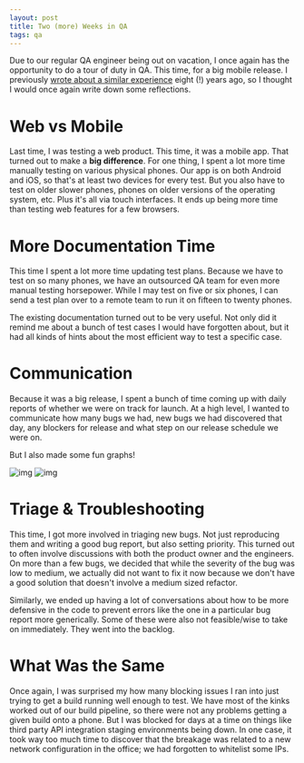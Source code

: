 ```yaml
---
layout: post
title: Two (more) Weeks in QA
tags: qa
---
```


Due to our regular QA engineer being out on vacation, I once again has the
opportunity to do a tour of duty in QA. This time, for a big mobile release.
I previously [wrote about a similar experience](http://chase-seibert.github.io/blog/2009/03/20/my-two-weeks-in-qa.html)
 eight (!) years ago, so I thought I would once again write down some reflections.

# Web vs Mobile

Last time, I was testing a web product. This time, it was a mobile app. That
turned out to make a **big difference**. For one thing, I spent a lot more time
manually testing on various physical phones. Our app is on both Android and iOS,
so that's at least two devices for every test. But you also have to test on
older slower phones, phones on older versions of the operating system, etc. Plus
it's all via touch interfaces. It ends up being more time than testing web
features for a few browsers.

# More Documentation Time

This time I spent a lot more time updating test plans. Because we have to test
on so many phones, we have an outsourced QA team for even more manual testing
horsepower. While I may test on five or six phones, I can send a test plan over
to a remote team to run it on fifteen to twenty phones.

The existing documentation turned out to be very useful. Not only did it remind
me about a bunch of test cases I would have forgotten about, but it had all kinds
of hints about the most efficient way to test a specific case.

# Communication

Because it was a big release, I spent a bunch of time coming up with daily
reports of whether we were on track for launch. At a high level, I wanted to
communicate how many bugs we had, new bugs we had discovered that day, any
blockers for release and what step on our release schedule we were on.

But I also made some fun graphs!

![img](/blog/images/qa_time.png)
![img](/blog/images/qa_type.png)

# Triage & Troubleshooting

This time, I got more involved in triaging new bugs. Not just reproducing them
and writing a good bug report, but also setting priority. This turned out to
often involve discussions with both the product owner and the engineers. On more
than a few bugs, we decided that while the severity of the bug was low to medium,
we actually did not want to fix it now because we don't have a good solution that
doesn't involve a medium sized refactor.

Similarly, we ended up having a lot of conversations about how to be more
defensive in the code to prevent errors like the one in a particular bug report
more generically. Some of these were also not feasible/wise to take on
immediately. They went into the backlog.

# What Was the Same

Once again, I was surprised my how many blocking issues I ran into just trying
to get a build running well enough to test. We have most of the kinks worked
out of our build pipeline, so there were not any problems getting a given
build onto a phone. But I was blocked for days at a time on things like third
party API integration staging environments being down. In one case, it took
way too much time to discover that the breakage was related to a new network
configuration in the office; we had forgotten to whitelist some IPs.
